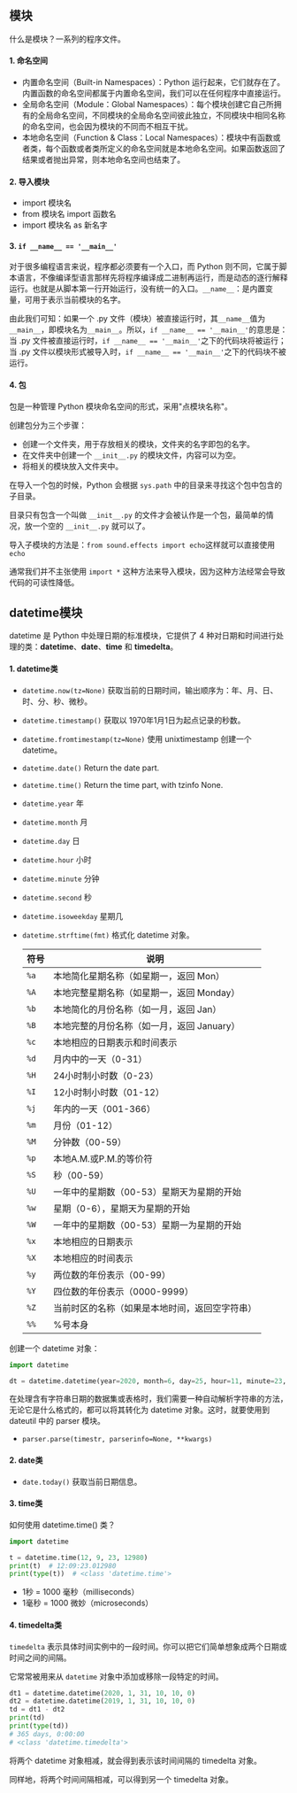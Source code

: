 ## 模块

什么是模块？一系列的程序文件。

#### 1. 命名空间

- 内置命名空间（Built-in Namespaces）：Python 运行起来，它们就存在了。内置函数的命名空间都属于内置命名空间，我们可以在任何程序中直接运行。
- 全局命名空间（Module：Global Namespaces）：每个模块创建它自己所拥有的全局命名空间，不同模块的全局命名空间彼此独立，不同模块中相同名称的命名空间，也会因为模块的不同而不相互干扰。
- 本地命名空间（Function & Class：Local Namespaces）：模块中有函数或者类，每个函数或者类所定义的命名空间就是本地命名空间。如果函数返回了结果或者抛出异常，则本地命名空间也结束了。

#### 2. 导入模块

- import 模块名
- from 模块名 import 函数名
- import 模块名 as 新名字

#### 3. `if __name__ == '__main__'`

对于很多编程语言来说，程序都必须要有一个入口，而 Python 则不同，它属于脚本语言，不像编译型语言那样先将程序编译成二进制再运行，而是动态的逐行解释运行。也就是从脚本第一行开始运行，没有统一的入口。`__name__`：是内置变量，可用于表示当前模块的名字。

由此我们可知：如果一个 .py 文件（模块）被直接运行时，其`__name__`值为`__main__`，即模块名为`__main__`。所以，`if __name__ == '__main__'`的意思是：当 .py 文件被直接运行时，`if __name__ == '__main__'`之下的代码块将被运行；当 .py 文件以模块形式被导入时，`if __name__ == '__main__'`之下的代码块不被运行。

#### 4. 包

包是一种管理 Python 模块命名空间的形式，采用"点模块名称"。

创建包分为三个步骤：

- 创建一个文件夹，用于存放相关的模块，文件夹的名字即包的名字。
- 在文件夹中创建一个 `__init__.py` 的模块文件，内容可以为空。
- 将相关的模块放入文件夹中。

在导入一个包的时候，Python 会根据 `sys.path` 中的目录来寻找这个包中包含的子目录。

目录只有包含一个叫做 `__init__.py` 的文件才会被认作是一个包，最简单的情况，放一个空的 `__init__.py` 就可以了。

导入子模块的方法是：`from sound.effects import echo`这样就可以直接使用`echo`

通常我们并不主张使用 `import *` 这种方法来导入模块，因为这种方法经常会导致代码的可读性降低。

## datetime模块

datetime 是 Python 中处理日期的标准模块，它提供了 4 种对日期和时间进行处理的类：**datetime**、**date**、**time** 和 **timedelta**。

#### 1. datetime类

- `datetime.now(tz=None)` 获取当前的日期时间，输出顺序为：年、月、日、时、分、秒、微秒。

- `datetime.timestamp()` 获取以 1970年1月1日为起点记录的秒数。

- `datetime.fromtimestamp(tz=None)` 使用 unixtimestamp 创建一个 datetime。

- `datetime.date()` Return the date part.

- `datetime.time()` Return the time part, with tzinfo None.

- `datetime.year` 年

- `datetime.month` 月

- `datetime.day` 日

- `datetime.hour` 小时

- `datetime.minute` 分钟

- `datetime.second` 秒

- `datetime.isoweekday` 星期几

- `datetime.strftime(fmt)` 格式化 datetime 对象。

  | 符号 | 说明                                           |
  | ---- | ---------------------------------------------- |
  | `%a` | 本地简化星期名称（如星期一，返回 Mon）         |
  | `%A` | 本地完整星期名称（如星期一，返回 Monday）      |
  | `%b` | 本地简化的月份名称（如一月，返回 Jan）         |
  | `%B` | 本地完整的月份名称（如一月，返回 January）     |
  | `%c` | 本地相应的日期表示和时间表示                   |
  | `%d` | 月内中的一天（0-31）                           |
  | `%H` | 24小时制小时数（0-23）                         |
  | `%I` | 12小时制小时数（01-12）                        |
  | `%j` | 年内的一天（001-366）                          |
  | `%m` | 月份（01-12）                                  |
  | `%M` | 分钟数（00-59）                                |
  | `%p` | 本地A.M.或P.M.的等价符                         |
  | `%S` | 秒（00-59）                                    |
  | `%U` | 一年中的星期数（00-53）星期天为星期的开始      |
  | `%w` | 星期（0-6），星期天为星期的开始                |
  | `%W` | 一年中的星期数（00-53）星期一为星期的开始      |
  | `%x` | 本地相应的日期表示                             |
  | `%X` | 本地相应的时间表示                             |
  | `%y` | 两位数的年份表示（00-99）                      |
  | `%Y` | 四位数的年份表示（0000-9999）                  |
  | `%Z` | 当前时区的名称（如果是本地时间，返回空字符串） |
  | `%%` | %号本身                                        |

创建一个 datetime 对象：

```python
import datetime

dt = datetime.datetime(year=2020, month=6, day=25, hour=11, minute=23, second=59)
```

在处理含有字符串日期的数据集或表格时，我们需要一种自动解析字符串的方法，无论它是什么格式的，都可以将其转化为 datetime 对象。这时，就要使用到 dateutil 中的 parser 模块。

- `parser.parse(timestr, parserinfo=None, **kwargs)`

#### 2. date类

- `date.today()` 获取当前日期信息。

#### 3. time类

如何使用 datetime.time() 类？

```python
import datetime

t = datetime.time(12, 9, 23, 12980)
print(t)  # 12:09:23.012980
print(type(t))  # <class 'datetime.time'>
```

- 1秒 = 1000 毫秒（milliseconds）
- 1毫秒 = 1000 微妙（microseconds）

#### 4. timedelta类

`timedelta` 表示具体时间实例中的一段时间。你可以把它们简单想象成两个日期或时间之间的间隔。

它常常被用来从 `datetime` 对象中添加或移除一段特定的时间。

```python
dt1 = datetime.datetime(2020, 1, 31, 10, 10, 0)
dt2 = datetime.datetime(2019, 1, 31, 10, 10, 0)
td = dt1 - dt2
print(td) 
print(type(td))  
# 365 days, 0:00:00
# <class 'datetime.timedelta'>
```

将两个 datetime 对象相减，就会得到表示该时间间隔的 timedelta 对象。

同样地，将两个时间间隔相减，可以得到另一个 timedelta 对象。

